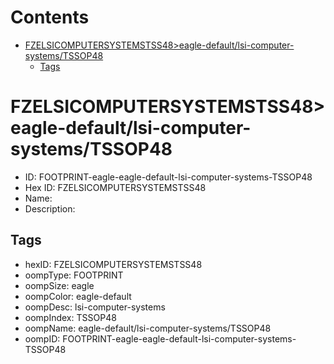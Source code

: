 



Contents
========

* [FZELSICOMPUTERSYSTEMSTSS48>eagle-default/lsi-computer-systems/TSSOP48](#fzelsicomputersystemstss48eagle-defaultlsi-computer-systemstssop48)
	* [Tags](#tags)

# FZELSICOMPUTERSYSTEMSTSS48>eagle-default/lsi-computer-systems/TSSOP48

- ID: FOOTPRINT-eagle-eagle-default-lsi-computer-systems-TSSOP48
- Hex ID: FZELSICOMPUTERSYSTEMSTSS48
- Name: 
- Description: 

## Tags

- hexID: FZELSICOMPUTERSYSTEMSTSS48
- oompType: FOOTPRINT
- oompSize: eagle
- oompColor: eagle-default
- oompDesc: lsi-computer-systems
- oompIndex: TSSOP48
- oompName: eagle-default/lsi-computer-systems/TSSOP48
- oompID: FOOTPRINT-eagle-eagle-default-lsi-computer-systems-TSSOP48
